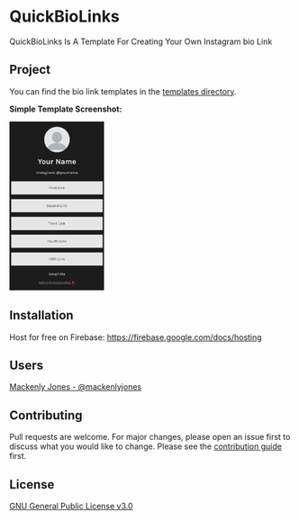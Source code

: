 # QuickBioLinks
 QuickBioLinks Is A Template For Creating Your Own Instagram bio Link

## Project
You can find the bio link templates in the [templates directory](https://github.com/mackenly/quickbiolinks/tree/master/templates).

**Simple Template Screenshot:**

<img src="readme-images/simple-phone.png" height="300">

## Installation
Host for free on Firebase: 
https://firebase.google.com/docs/hosting

## Users
[Mackenly Jones - @mackenlyjones](https://links.mackenly.com/)

## Contributing
Pull requests are welcome. For major changes, please open an issue first to discuss what you would like to change. Please see the [contribution guide](https://github.com/mackenly/quickbiolinks/blob/master/CONTRIBUTING.md) first.

## License
[GNU General Public License v3.0](https://github.com/mackenly/quickbiolinks/blob/master/LICENSE)